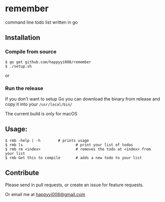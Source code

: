 # remember
command line todo list written in go

## Installation
### Compile from source
```
$ go get github.com/happyyi008/remember
$ ./setup.sh
```

or

### Run the release

If you don't want to setup Go you can download the binary from release and copy it into your `/usr/local/bin/`

The current build is only for macOS

## Usage:
```
$ rmb -help | -h		# prints usage
$ rmb ls                        # print your list of todos
$ rmb rm <index>                # removes the todo at <index> from your list
$ rmb Get this to compile       # adds a new todo to your list
```
## Contribute
Please send in pull requests, or create an issue for feature requests.

Or email me at happyyi008@gmail.com

